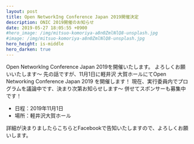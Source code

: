 ```yaml
---
layout: post
title: Open NetworkIng Conference Japan 2019開催決定
description: ONIC 2019開催のお知らせ
date: 2019-05-27 18:05:55 +0900
#hero_image: /img/mitsuo-komoriya-a8n0ZmlNlQ8-unsplash.jpg
#image: /img/mitsuo-komoriya-a8n0ZmlNlQ8-unsplash.jpg
hero_height: is-middle
hero_darken: true
---
```

Open NetworkIng Conference Japan 2019を開催いたします。
よろしくお願いいたします〜
先の話ですが、11月1日に軽井沢 大賀ホールにてOpen Networking Conference Japan 2019 を開催します！
現在、実行委員内でプログラムを議論中です、決まり次第お知らせします〜
併せてスポンサーも募集中です！

* 日程：2019年11月1日
* 場所：軽井沢大賀ホール

詳細が決まりましたらこちらとFacebookで告知いたしますので、よろしくお願いします。

